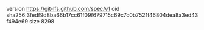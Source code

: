 version https://git-lfs.github.com/spec/v1
oid sha256:3fedf9d8ba66b17cc61f09f679715c69c7c0b7521f46804dea8a3ed43f494e69
size 8298
